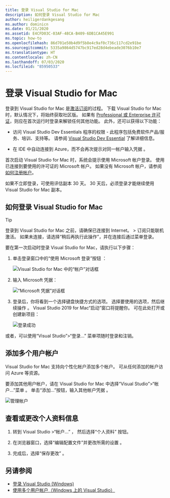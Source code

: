 ```yaml
---
title: 登录 Visual Studio for Mac
description: 如何登录 Visual Studio for Mac
author: heiligerdankgesang
ms.author: dominicn
ms.date: 01/21/2020
ms.assetid: E4CFD03C-03AF-48CA-B409-6DB1CA45E991
ms.topic: how-to
ms.openlocfilehash: 86d701e50b4d9f5b8e4c9af0c736c117cd2e91be
ms.sourcegitcommit: 5335a9864d5747bc917ed28d4ebeade3076b10e7
ms.translationtype: HT
ms.contentlocale: zh-CN
ms.lasthandoff: 07/03/2020
ms.locfileid: "85950533"
---
```

# <a name="sign-in-to-visual-studio-for-mac"></a>登录 Visual Studio for Mac

登录到 Visual Studio for Mac 是[激活订阅](enable-subscription.md)的过程。 下载 Visual Studio for Mac 时，默认情况下，将始终获取社区版。 如果有 [Professional 或 Enterprise 许可证](https://visualstudio.microsoft.com/vs/compare/)，则应在首次运行时登录来解锁任何其他功能。 此外，还可以获得以下功能：

*  访问 Visual Studio Dev Essentials 程序的权限 - 此程序包括免费软件产品/服务、培训、支持等。 请参阅 [Visual Studio Dev Essential](https://visualstudio.microsoft.com/dev-essentials/) 了解详细信息。

* 在 IDE 中自动连接到 Azure，而不会再次提示对同一帐户输入凭据  。

首次启动 Visual Studio for Mac 时，系统会提示使用 Microsoft 帐户登录。 使用已连接到要使用的许可证的 Microsoft 帐户。 如果没有 Microsoft 帐户，请参阅[如何注册帐户](https://support.microsoft.com/instantanswers/d18cc497-d839-cf50-dea8-f99c95f2bd16/sign-up-for-a-microsoft-account)。

如果不立即登录，可使用评估副本 30 天。 30 天后，必须登录才能继续使用 Visual Studio for Mac 副本。

## <a name="how-to-sign-in-to-visual-studio-for-mac"></a>如何登录 Visual Studio for Mac

> [!TIP]
> 登录到 Visual Studio for Mac 之前，请确保已连接到 Internet。 > 订阅只能联机激活。 如果未连接，请选择“稍后再执行此操作”，并在连接后通过菜单登录。

要在第一次启动时登录 Visual Studio for Mac，请执行以下步骤：

1. 单击登录窗口中的“使用 Microsoft 登录”按钮  ：

    ![Visual Studio for Mac 中的“帐户”对话框](media/ide-tour-2019-start-signin.png)

2. 输入 Microsoft 凭据：

    ![“Microsoft 凭据”对话框](media/signing-in-image13.png)

4. 登录后，你将看到一个选择键盘快捷方式的选项。 选择要使用的选项，然后继续操作  。 Visual Studio 2019 for Mac“启动”窗口将提醒你。 可在此处打开或创建新项目：

    ![登录成功](media/signing-in-image14.png)

或者，可以使用“Visual Studio”>“登录...”  菜单项随时登录和注销。

## <a name="adding-multiple-user-accounts"></a>添加多个用户帐户

Visual Studio for Mac 支持向个性化帐户添加多个帐户。 可从任何添加的帐户访问 Azure 等资源。

要添加其他用户帐户，请在 Visual Studio for Mac 中选择“Visual Studio”>“帐户...”菜单  。 单击“添加...”按钮，输入其他帐户凭据  。

![管理帐户](media/user-accounts-login.png)

## <a name="view-or-change-your-profile-information"></a>查看或更改个人资料信息

1. 转到 Visual Studio >“帐户...”  ， 然后选择“个人资料”  按钮。

2. 在浏览器窗口，选择“编辑配置文件”并更改所需的设置  。

3. 完成后，选择“保存更改”  。

## <a name="see-also"></a>另请参阅

- [登录 Visual Studio (Windows)](/visualstudio/ide/signing-in-to-visual-studio)
- [使用多个用户帐户（Windows 上的 Visual Studio）](/visualstudio/ide/work-with-multiple-user-accounts)

